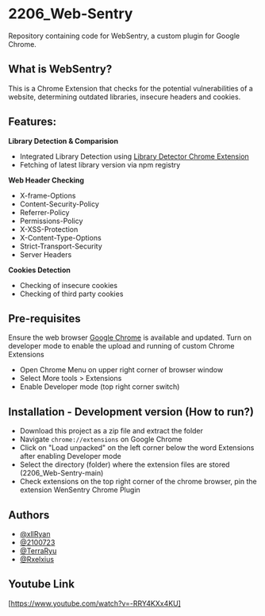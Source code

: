# 2206_Web-Sentry
Repository containing code for WebSentry, a custom plugin for Google Chrome.

## What is WebSentry?
This is a Chrome Extension that checks for the potential vulnerabilities of a website, determining outdated libraries, insecure headers and cookies.

## Features:
__Library Detection & Comparision__
* Integrated Library Detection using [Library Detector Chrome Extension](https://github.com/johnmichel/Library-Detector-for-Chrome)
* Fetching of latest library version via npm registry

__Web Header Checking__
* X-frame-Options
* Content-Security-Policy
* Referrer-Policy
* Permissions-Policy
* X-XSS-Protection
* X-Content-Type-Options
* Strict-Transport-Security
* Server Headers

__Cookies Detection__
* Checking of insecure cookies
* Checking of third party cookies

## Pre-requisites
Ensure the web browser [Google Chrome](https://www.google.com/chrome/) is available and updated.
Turn on developer mode to enable the upload and running of custom Chrome Extensions
* Open Chrome Menu on upper right corner of browser window
* Select More tools > Extensions
* Enable Developer mode (top right corner switch)

## Installation - Development version (How to run?)
* Download this project as a zip file and extract the folder 
* Navigate `chrome://extensions` on Google Chrome
* Click on "Load unpacked" on the left corner below the word Extensions after enabling Developer mode
* Select the directory (folder) where the extension files are stored (2206_Web-Sentry-main)
* Check extensions on the top right corner of the chrome browser, pin the extension WenSentry Chrome Plugin


## Authors
- [@xllRyan](https://github.com/xllRyan)
- [@2100723](https://github.com/2100723)
- [@TerraRyu](https://github.com/TerraRyu)
- [@Rxelxius](https://github.com/Rxelxius)

## Youtube Link
[https://www.youtube.com/watch?v=-RRY4KXx4KU]
